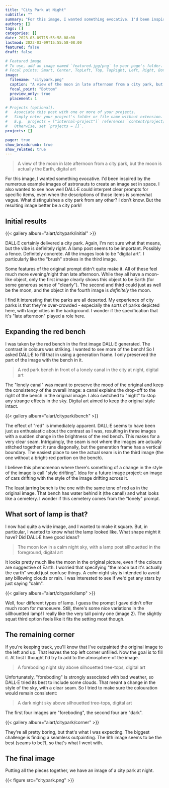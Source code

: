 ```yaml
---
title: "City Park at Night"
subtitle: ""
summary: "For this image, I wanted something evocative. I'd been inspired by the numerous example images of astronauts to create an image set in space. I also wanted to see how well DALL·E could interpret clear prompts for specific items, even when the descriptions of those items is somewhat vague. What distinguishes a city park from any other? I don't know. But the resulting image better be a city park!"
authors: []
tags: []
categories: []
date: 2023-03-09T15:55:58-08:00
lastmod: 2023-03-09T15:55:58-08:00
featured: false
draft: false

# Featured image
# To use, add an image named `featured.jpg/png` to your page's folder.
# Focal points: Smart, Center, TopLeft, Top, TopRight, Left, Right, BottomLeft, Bottom, BottomRight.
image:
  filename: "citypark.png"
  caption: "A view of the moon in late afternoon from a city park, but the moon is actually the Earth, digital art"
  focal_point: "Bottom"
  preview_only: true
  placement: 1

# Projects (optional).
#   Associate this post with one or more of your projects.
#   Simply enter your project's folder or file name without extension.
#   E.g. `projects = ["internal-project"]` references `content/project/deep-learning/index.md`.
#   Otherwise, set `projects = []`.
projects: []

pager: true
show_breadcrumb: true
show_related: true
---
```


> A view of the moon in late afternoon from a city park, but the moon is actually the Earth, digital art

For this image, I wanted something evocative. I'd been inspired by the numerous example images of astronauts to create an image set in space. I also wanted to see how well DALL·E could interpret clear prompts for specific items, even when the descriptions of those items is somewhat vague. What distinguishes a city park from any other? I don't know. But the resulting image better be a city park!

## Initial results
{{< gallery album="aiart/citypark/initial" >}}
</br>

DALL·E certainly delivered a city park. Again, I'm not sure what that means, but the vibe is definitely right. A lamp post seems to be important. Possibly a fence. Definitely concrete. All the images look to be "digital art". I particularly like the "brush" strokes in the third image.


Some features of the original prompt didn't quite make it. All of these feel much more evening/night than late afternoon. While they all have a moon-like object, only the first image clearly shows this object to be Earth (for some generous sense of "clearly"). The second and third could just as well be the moon, and the object in the fourth image is *definitely* the moon.

I find it interesting that the parks are all deserted. My experience of city parks is that they're over-crowded - especially the sorts of parks depicted here, with large cities in the background. I wonder if the specification that it's "late afternoon" played a role here.

## Expanding the red bench
I was taken by the red bench in the first image DALL·E generated. The contrast in colours was striking. I wanted to see more of the bench! So I asked DALL·E to fill that in using a generation frame. I only preserved the part of the image with the bench in it.

> A red park bench in front of a lonely canal in the city at night, digital art

The "lonely canal" was meant to preserve the mood of the original and keep the consistency of the overall image: a canal explains the drop-off to the right of the bench in the original image. I also switched to "night" to stop any strange effects in the sky. Digital art aimed to keep the original style intact.

{{< gallery album="aiart/citypark/bench" >}}
</br>

The effect of "red" is immediately apparent. DALL·E seems to have been just as enthusiastic about the contrast as I was, resulting in three images with a sudden change in the brightness of the red bench. This makes for a very clear seam. Intriguingly, the seam is not where the images are actually stitched together: it runs diagonally, but the generation frame has a vertical boundary. The easiest place to see the actual seam is in the third image (the one without a bright-red portion on the bench).

I believe this phenomenon where there's something of a change in the style of the image is call "style drifting". Idea for a future image project: an image of cars drifting with the style of the image drifting across it.

The least jarring bench is the one with the same tone of red as in the original image. That bench has water behind it (the canal!) and what looks like a cemetery. I wonder if this cemetery comes from the "lonely" prompt.

## What sort of lamp is that?

I now had quite a wide image, and I wanted to make it square. But, in particular, I wanted to know what the lamp looked like. What shape might it have? Did DALL·E have good ideas?

> The moon low in a calm night sky, with a lamp post silhouetted in the foreground, digital art

It looks pretty much like the moon in the original picture, even if the colours are suggestive of Earth. I worried that specifying "the moon but it's actually the earth" would just confuse things. A *calm* night sky is intended to avoid any billowing clouds or rain. I was interested to see if we'd get any stars by just saying "calm".

{{< gallery album="aiart/citypark/lamp" >}}
</br>

Well, four different types of lamp. I guess the prompt I gave didn't offer much room for manoeuvre. Still, there's some nice variations in the sillhouetted lamp! I really like the very tall pointy one (image 2). The slightly squat third option feels like it fits the setting most though.

## The remaining corner

If you're keeping track, you'll know that I've outpainted the original image to the left and up. That leaves the top left corner unfilled. Now the goal is to fill it. At first I thought I'd try to add to the atmosphere of the image.

> A foreboding night sky above silhouetted tree-tops, digital art

Unfortunately, "foreboding" is strongly associated with bad weather, so DALL·E tried its best to include some clouds. That meant a change in the style of the sky, with a clear seam. So I tried to make sure the colouration would remain consistent:

> A dark night sky above silhouetted tree-tops, digital art

The first four images are "foreboding", the second four are "dark".

{{< gallery album="aiart/citypark/corner" >}}
</br>

They're all pretty boring, but that's what I was expecting. The biggest challenge is finding a seamless outpainting. The 6th image seems to be the best (seams to be?), so that's what I went with.

## The final image

Putting all the pieces together, we have an image of a city park at night.

{{< figure src="citypark.png" >}}
